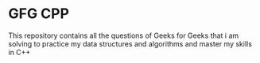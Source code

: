 # GFG CPP
This repository contains all the questions of Geeks for Geeks that i am solving to practice my data structures and algorithms and master my skills in C++
